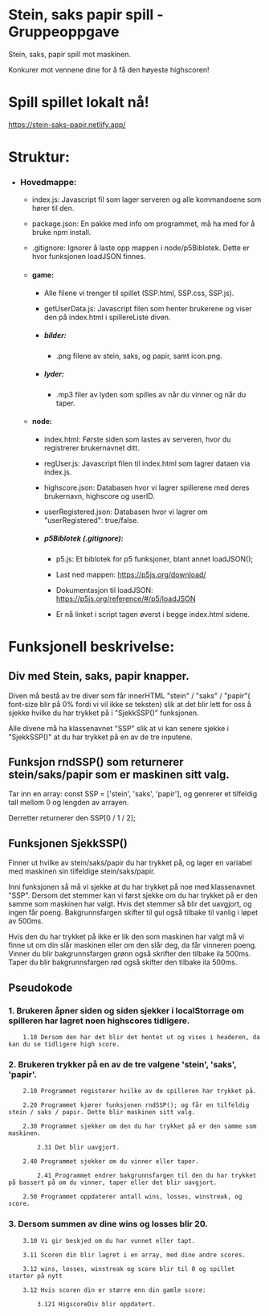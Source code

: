 # Stein, saks papir spill - Gruppeoppgave
Stein, saks, papir spill mot maskinen.

Konkurer mot vennene dine for å få den høyeste highscoren!

# Spill spillet lokalt nå!
https://stein-saks-papir.netlify.app/

# Struktur:

* ### Hovedmappe:
    * index.js: Javascript fil som lager serveren og alle kommandoene som hører til den. 

    * package.json: En pakke med info om programmet, må ha med for å bruke npm install.

    * .gitignore: Ignorer å laste opp mappen i node/p5Biblotek. Dette er hvor funksjonen loadJSON finnes.

    * #### game:
        * Alle filene vi trenger til spillet (SSP.html, SSP.css, SSP.js).

        * getUserData.js: Javascript filen som henter brukerene og viser den på index.html i spillereListe diven. 

        * ##### bilder:
            * .png filene av stein, saks, og papir, samt icon.png.

        * ##### lyder:
            * .mp3 filer av lyden som spilles av når du vinner og når du taper.

    * #### node:
        * index.html: Første siden som lastes av serveren, hvor du registrerer brukernavnet ditt.

        * regUser.js: Javascript filen til index.html som lagrer dataen via index.js.

        * highscore.json: Databasen hvor vi lagrer spillerene med deres brukernavn, highscore og userID. 

        * userRegistered.json: Databasen hvor vi lagrer om "userRegistered": true/false. 

        * ##### p5Biblotek (.gitignore): 
            * p5.js: Et biblotek for p5 funksjoner, blant annet loadJSON(); 
            
            * Last ned mappen: https://p5js.org/download/

            * Dokumentasjon til loadJSON: https://p5js.org/reference/#/p5/loadJSON

            * Er nå linket i script tagen øverst i begge index.html sidene. 


# Funksjonell beskrivelse:

## Div med Stein, saks, papir knapper. 
Diven må bestå av tre diver som får innerHTML "stein" / "saks" / "papir"( font-size blir på 0% fordi vi vil ikke se teksten) slik at det blir lett for oss å sjekke hvilke du har trykket på i "SjekkSSP()" funksjonen.

Alle divene må ha klassenavnet "SSP" slik at vi kan senere sjekke i "SjekkSSP()" at du har trykket på en av de tre inputene. 

## Funksjon rndSSP() som returnerer stein/saks/papir som er maskinen sitt valg. 
Tar inn en array: const SSP = ['stein', 'saks', 'papir'], og genrerer et tilfeldig tall mellom 0 og lengden av arrayen. 

Derretter returnerer den SSP[0 / 1 / 2];

## Funksjonen SjekkSSP() 
Finner ut hvilke av stein/saks/papir du har trykket på, og lager en variabel med maskinen sin tilfeldige stein/saks/papir. 

Inni funksjonen så må vi sjekke at du har trykket på noe med klassenavnet "SSP".
Dersom det stemmer kan vi først sjekke om du har trykket på er den samme som maskinen har valgt. Hvis det stemmer så blir det uavgjort, og ingen får poeng. Bakgrunnsfargen skifter til gul også tilbake til vanlig i løpet av 500ms. 

Hvis den du har trykket på ikke er lik den som maskinen har valgt må vi finne ut om din slår maskinen eller om den slår deg, da får vinneren poeng. Vinner du blir bakgrunnsfargen grønn også skrifter den tilbake ila 500ms. Taper du blir bakgrunnsfargen rød også skifter den tilbake ila 500ms. 

## Pseudokode
### 1. Brukeren åpner siden og siden sjekker i localStorrage om spilleren har lagret noen highscores tidligere. 

        1.10 Dersom den har det blir det hentet ut og vises i headeren, da kan du se tidligere high score. 

### 2. Brukeren trykker på en av de tre valgene 'stein', 'saks', 'papir'.
        2.10 Programmet registerer hvilke av de spilleren har trykket på.

        2.20 Programmet kjører funksjonen rndSSP(); og får en tilfeldig stein / saks / papir. Dette blir maskinen sitt valg. 

        2.30 Programmet sjekker om den du har trykket på er den samme som maskinen.

            2.31 Det blir uavgjort. 

        2.40 Programmet sjekker om du vinner eller taper. 

            2.41 Programmet endrer bakgrunnsfargen til den du har trykket på bassert på om du vinner, taper eller det blir uavgjort. 

        2.50 Programmet oppdaterer antall wins, losses, winstreak, og score. 

### 3. Dersom summen av dine wins og losses blir 20. 
        3.10 Vi gir beskjed om du har vunnet eller tapt. 

        3.11 Scoren din blir lagret i en array, med dine andre scores. 

        3.12 wins, losses, winstreak og score blir til 0 og spillet starter på nytt

        3.12 Hvis scoren din er større enn din gamle score:

            3.121 HigscoreDiv blir oppdatert. 